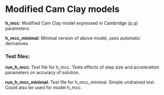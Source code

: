 # Modified Cam Clay models

__h_mcc__: Modified Cam Clay model expressed in Cambridge (_p_,_q_) parameters.

__h_mcc_minimal__: Minimal version of above model, uses automatic derivatives.

### Test files:

__run_h_mcc__: Test file for h_mcc. Tests effects of step size and acceleration parameters on accuracy of solution. 

__run_h_mcc_minimal__: Test file for h_mcc_minimal. Simple undrained test. Could also be used for model h_mcc. 
